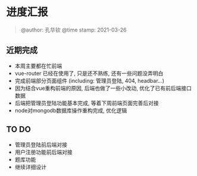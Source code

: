 # 进度汇报
> @author: 孔华钦
> @time stamp: 2021-03-26

## 近期完成
* 本周主要都在忙前端
* vue-router 已经在使用了, 只是还不熟练, 还有一些问题没弄明白
* 完成前端部分页面组件 (including: 管理员登陆, 404, headbar...)
* 因为结合vue重构前端的原因, 后端也做了一些小改动, 优化了已有前后端接口数据
* 后端把管理员登陆功能基本完成, 等着下周前端页面完善后对接
* node对mongodb数据库操作重构完成, 优化逻辑

## TO DO
* 管理员登陆前后端对接
* 用户注册功能前后端对接
* 题库功能
* 继续详细设计